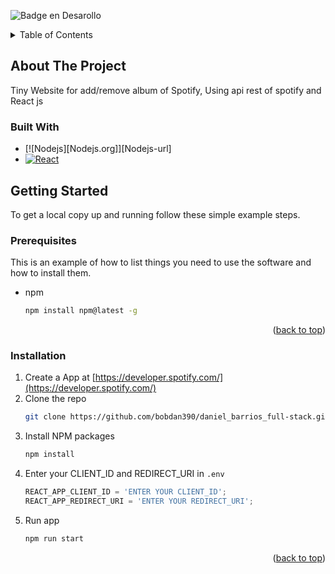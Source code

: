![Badge en Desarollo](https://img.shields.io/badge/STATUS-EN%20DESAROLLO-green)

<!-- TABLE OF CONTENTS -->
<details>
  <summary>Table of Contents</summary>
  <ol>
    <li>
      <a href="#about-the-project">About The Project</a>
      <ul>
        <li><a href="#built-with">Built With</a></li>
      </ul>
    </li>
    <li>
      <a href="#getting-started">Getting Started</a>
      <ul>
        <li><a href="#prerequisites">Prerequisites</a></li>
        <li><a href="#installation">Installation</a></li>
      </ul>
    </li>
  </ol>
</details>



<!-- ABOUT THE PROJECT -->
## About The Project

Tiny Website for add/remove album of Spotify, Using api rest of spotify and React js


### Built With

* [![Nodejs][Nodejs.org]][Nodejs-url]
* [![React][React.js]][React-url]


<!-- GETTING STARTED -->
## Getting Started

To get a local copy up and running follow these simple example steps.

### Prerequisites

This is an example of how to list things you need to use the software and how to install them.
* npm
  ```sh
  npm install npm@latest -g
  ```
<p align="right">(<a href="#readme-top">back to top</a>)</p>

### Installation

1. Create a App at [https://developer.spotify.com/](https://developer.spotify.com/)
2. Clone the repo
   ```sh
   git clone https://github.com/bobdan390/daniel_barrios_full-stack.git
   ```
3. Install NPM packages
   ```sh
   npm install
   ```
4. Enter your CLIENT_ID and REDIRECT_URI in `.env`
   ```js
   REACT_APP_CLIENT_ID = 'ENTER YOUR CLIENT_ID';
   REACT_APP_REDIRECT_URI = 'ENTER YOUR REDIRECT_URI';
   ```
3. Run app
   ```sh
   npm run start
   ```
   
<p align="right">(<a href="#readme-top">back to top</a>)</p>



<!-- MARKDOWN LINKS & IMAGES -->
[React.js]: https://img.shields.io/badge/React-20232A?style=for-the-badge&logo=react&logoColor=61DAFB
[React-url]: https://reactjs.org/
[Node.js]: https://img.shields.io/badge/React-20232A?style=for-the-badge&logo=react&logoColor=61DAFB
[Node-url]: https://reactjs.org/
